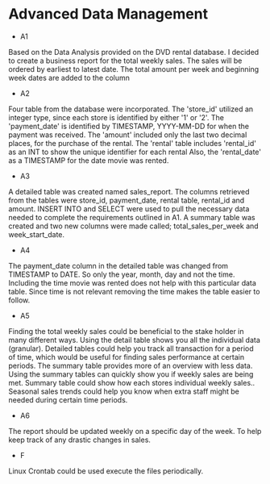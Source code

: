 # Advanced Data Management 

- A1

Based on the Data Analysis provided on the DVD rental database. I decided to create a business report for the total weekly sales. The sales will be ordered by earliest to latest date. The total amount per week and beginning week dates are added to the column
 
- A2

Four table from the database were incorporated. The 'store_id' utilized an integer type, since each store is identified by either '1' or '2'. The 'payment_date' is identified by TIMESTAMP, YYYY-MM-DD for when the payment was received. The 'amount' included only the last two decimal places, for the purchase of the rental. The 'rental' table includes 'rental_id' as an INT to show the unique identifier for each rental Also,  the 'rental_date' as a TIMESTAMP for the date movie was rented. 

- A3 

A detailed table was created named sales_report. The columns retrieved from the tables were store_id, payment_date, rental table, rental_id and amount. INSERT INTO and SELECT were used to pull the necessary data needed to complete the requirements outlined in A1. A summary table was created and two new columns were made called; total_sales_per_week and week_start_date. 

- A4 

The payment_date column in the detailed table was changed from TIMESTAMP to DATE. So only the year, month, day and not the time. Including the time movie was rented does not help with this particular data table. Since time is not relevant removing the time makes the table easier to follow. 

- A5  

Finding the total weekly sales could be beneficial to the stake holder in many different ways. Using the detail table shows you all the individual data (granular). Detailed tables could help you track all transaction for a period of time, which would be useful for finding sales performance at certain periods. The summary table provides more of an overview with less data. Using the summary tables can quickly show you if weekly sales are being met. Summary table could show how each stores individual weekly sales.. Seasonal sales trends could help you know when extra staff might be needed during certain time periods.

- A6 

The report should be updated weekly on a specific day of the week. To help keep track of any drastic changes in sales. 

- F

Linux Crontab could be used execute the files periodically. 
